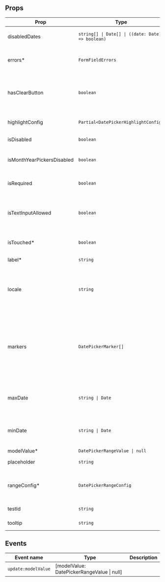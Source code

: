<!-- This file is automatically generated, do not edit manually. -->

<script setup>
import FormDateRangePickerPlayground from './FormDateRangePickerPlayground.vue'
</script>

<FormDateRangePickerPlayground />

## Props

| Prop | Type | Description | Default |
| ---- | ---- | ----------- | ------- |
| disabledDates | `string[] \| Date[] \| ((date: Date) => boolean)` | Disable specific dates. |  |
| errors* | `FormFieldErrors` | The errors associated with the input. |  |
| hasClearButton | `boolean` | Add a clear icon to the input field where you can set the value to null. | `false` |
| highlightConfig | `Partial<DatePickerHighlightConfig>` | Specify highlighted dates. |  |
| isDisabled | `boolean` | Disables the input. | `false` |
| isMonthYearPickersDisabled | `boolean` | If true, removes the month and year picker. | `false` |
| isRequired | `boolean` | Whether the input is required. | `false` |
| isTextInputAllowed | `boolean` | When true, will try to parse the date from the user input. | `false` |
| isTouched* | `boolean` | Whether the input is touched. |  |
| label* | `string` | The label of the input. |  |
| locale | `string` | Set datepicker locale: to extract month and weekday names. | `"nl"` |
| markers | `DatePickerMarker[]` | Add markers to the specified dates with (optional) tooltips. For color options, you can use any css valid color. |  |
| maxDate | `string \| Date` | All dates after the given date will be disabled. |  |
| minDate | `string \| Date` | All dates before the given date will be disabled. |  |
| modelValue* | `DatePickerRangeValue \| null` |  |  |
| placeholder | `string` | Placeholder of the input. |  |
| rangeConfig* | `DatePickerRangeConfig` | Options configuration for the ranged datepicker. |  |
| testId | `string` | The test id of the input. |  |
| tooltip | `string` | The tooltip of the input. |  |


## Events

| Event name | Type | Description |
| ---------- | ---- | ----------- |
| `update:modelValue` | [modelValue: DatePickerRangeValue \| null] |  |

